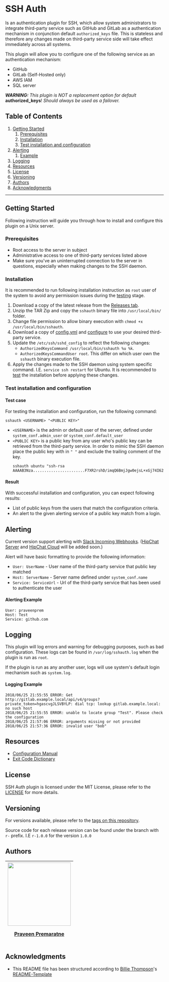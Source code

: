 # SSH Auth

 Is an authentication plugin for SSH, which allow system administrators to integrate third-party service such as GitHub and 
 GitLab as a authentication mechanism in conjunction default `authorized_keys` file. This is stateless and therefore any
 changes made on third-party service side will take effect immediately across all systems.  
 
 This plugin will allow you to configure one of the following service as an authentication mechanism:
 - GitHub
 - GitLab (Self-Hosted only)
 - AWS IAM
 - SQL server
 
_**WARNING:** This plugin is NOT a replacement option for default_ **authorized_keys**!
_Should always be used as a failover._
 
## Table of Contents
 
 1. [Getting Started](#getting-started)
    1. [Prerequisites](#prerequisites)
    2. [Installation](#installation)
    3. [Test installation and configuration](#test-installation-and-configuration)
 2. [Alerting](#alerting)
    1. [Example](#alerting-example)
 3. [Logging](#logging)
 4. [Resources](#resources)
 5. [License](#license)
 6. [Versioning](#versioning)
 7. [Authors](#authors)
 8. [Acknowledgments](#acknowledgments)
 
---
 
## Getting Started
 
 Following instruction will guide you through how to install and configure this plugin on a Unix server.
 
### Prerequisites

 - Root access to the server in subject
 - Administrative access to one of third-party services listed above
 - Make sure you've an uninterrupted connection to the server in questions, especially when making changes to the SSH
   daemon.
 
### Installation

It is recommended to run following installation instruction as `root` user of the system to avoid any permission issues
during the [testing](#test-installation-and-configuration) stage.

 1. Download a copy of the latest release from the [Releases tab](https://github.com/praveenprem/sshauth/releases).
 2. Unzip the TAR Zip and copy the `sshauth` binary file into `/usr/local/bin/` folder.
 3. Change file permission to allow binary execution with `chmod +x /usr/local/bin/sshauth`.
 4. Download a copy of [config.yml](./resources/config.yml) and [configure](./resources/docs/CONFIGURE.md) to use your
    desired third-party service.
 5. Update the `/etc/ssh/sshd_config` to reflect the following changes:
    - `AuthorizedKeysCommand /usr/local/bin/sshauth %u %k`.
    - `AuthorizedKeysCommandUser root`. This differ on which user own the `sshauth` binary execution file.
 6. Apply the changes made to the SSH daemon using system specific command. I.E. `service ssh restart` for Ubuntu.
    It is recommended to [test](#test-installation-and-configuration) the installation before applying these changes.
    
### Test installation and configuration

#### Test case

 For testing the installation and configuration, run the following command:
 
 ```
 sshauth <USERNAME> "<PUBLIC KEY>"
 ```
   - `<USERNAME>` is the admin or default user of the server, defined under `system_conf.admin_user` or 
     `system_conf.default_user`
   - `<PUBLIC KEY>` is a public key from any user who's public key can be retrieved from the third-party service.
     In order to mimic the SSH daemon place the public key with in `" "` and exclude the trailing comment of the key.
     ```
     sshauth ubuntu "ssh-rsa AAAAB3Nza.......................F7XR2rshD/imqQ6BmjJgw0ejsL+xGj74I62GM3JdTWEcj5OgtHvPcZ6NOb"
     ```

#### Result

 With successful installation and configuration, you can expect following results:
 
 - List of public keys from the users that match the configuration criteria.
 - An alert to the given alerting service of a public key match from a login.
   
## Alerting

 Current version support alerting with [Slack Incoming Webhooks](https://api.slack.com/incoming-webhooks).
 ([HipChat Server]() and [HipChat Cloud]() will be added soon.)
 
 Alert will have basic formatting to provide the following information:
 
   - `User: UserName` - User name of the third-party service that public key matched
   - `Host: ServerName` - Server name defined under `system_conf.name`
   - `Service: ServiceUrl` - Url of the third-party service that has been used to authenticate the user
   
#### Alerting Example
 ```
 User: praveenprem
 Host: Test
 Service: github.com
 ```
   
## Logging

 This plugin will log errors and warning for debugging purposes, such as bad configuration. These logs can be found in
 `/var/log/sshauth.log` when the plugin is run as `root`.
 
 If the plugin is run as any another user, logs will use system's default login mechanism such as `system.log`.
 
#### Logging Example

```
2018/06/25 21:55:55 ERROR: Get http://gitlab.example.local/api/v4/groups?private_token=hgascvgJLSVBYLP: dial tcp: lookup gitlab.example.local: no such host
2018/06/25 21:55:55 ERROR: unable to locate group "Test". Please check the configuration
2018/06/25 21:57:06 ERROR: arguments missing or not provided
2018/06/25 21:57:36 ERROR: invalid user "bob"
```
 
## Resources

 - [Configuration Manual](./resources/docs/CONFIGURE.md)
 - [Exit Code Dictionary](./resources/docs/DICTIONARY.md)
 
## License

SSH Auth plugin is licensed under the MIT License, please refer to the [LICENSE](LICENSE) for more details.

## Versioning

For versions available, please refer to the [tags on this repository](https://github.com/praveenprem/sshauth/tags).

Source code for each release version can be found under the branch with `r-` prefix. I.E `r-1.0.0` for the version `1.0.0`

## Authors

 | <div><a href="https://github.com/praveenprem"><img width="200" src="https://avatars3.githubusercontent.com/u/23165760"/><p></p><p>Praveen Premaratne</p></a></div> |
 | :-------: |
 
## Acknowledgments

 - This README file has been structured according to [Billie Thompson](https://gist.github.com/PurpleBooth)'s [README-Template](https://gist.github.com/PurpleBooth/109311bb0361f32d87a2)
